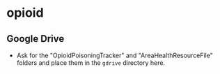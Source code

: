 # opioid

## Google Drive

- Ask for the "OpioidPoisoningTracker" and "AreaHealthResourceFile" folders and place them in the `gdrive` directory here.
